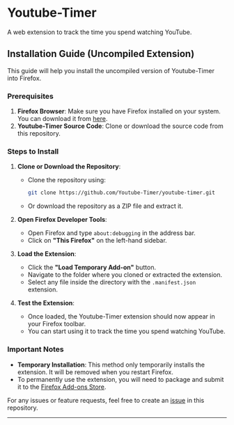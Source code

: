 # Youtube-Timer
A web extension to track the time you spend watching YouTube.

## Installation Guide (Uncompiled Extension)

This guide will help you install the uncompiled version of Youtube-Timer into Firefox.

### Prerequisites
1. **Firefox Browser**: Make sure you have Firefox installed on your system. You can download it from [here](https://www.mozilla.org/firefox/).
2. **Youtube-Timer Source Code**: Clone or download the source code from this repository.

### Steps to Install
1. **Clone or Download the Repository**:
   - Clone the repository using:
     ```bash
     git clone https://github.com/Youtube-Timer/youtube-timer.git
     ```
   - Or download the repository as a ZIP file and extract it.

2. **Open Firefox Developer Tools**:
   - Open Firefox and type `about:debugging` in the address bar.
   - Click on **"This Firefox"** on the left-hand sidebar.

3. **Load the Extension**:
   - Click the **"Load Temporary Add-on"** button.
   - Navigate to the folder where you cloned or extracted the extension.
   - Select any file inside the directory with the `.manifest.json` extension.

4. **Test the Extension**:
   - Once loaded, the Youtube-Timer extension should now appear in your Firefox toolbar.
   - You can start using it to track the time you spend watching YouTube.

### Important Notes
- **Temporary Installation**: This method only temporarily installs the extension. It will be removed when you restart Firefox.
- To permanently use the extension, you will need to package and submit it to the [Firefox Add-ons Store](https://addons.mozilla.org/).

For any issues or feature requests, feel free to create an [issue](https://github.com/Youtube-Timer/youtube-timer/issues) in this repository.

---
